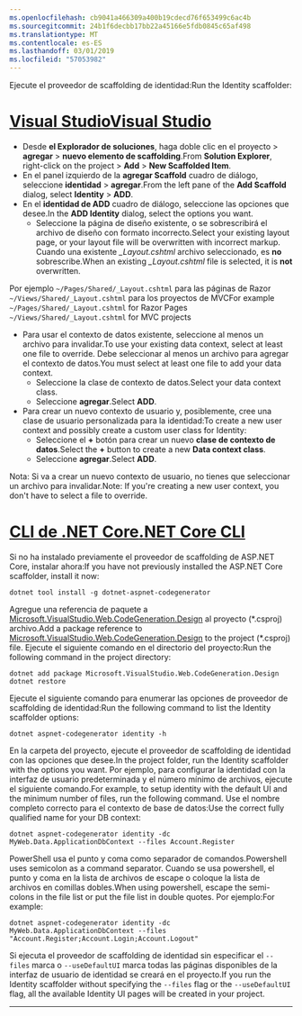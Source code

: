 ```yaml
---
ms.openlocfilehash: cb9041a466309a400b19cdecd76f653499c6ac4b
ms.sourcegitcommit: 24b1f6decbb17bb22a45166e5fdb0845c65af498
ms.translationtype: MT
ms.contentlocale: es-ES
ms.lasthandoff: 03/01/2019
ms.locfileid: "57053982"
---
```

<span data-ttu-id="8f9fe-101">Ejecute el proveedor de scaffolding de identidad:</span><span class="sxs-lookup"><span data-stu-id="8f9fe-101">Run the Identity scaffolder:</span></span>

# <a name="visual-studiotabvisual-studio"></a>[<span data-ttu-id="8f9fe-102">Visual Studio</span><span class="sxs-lookup"><span data-stu-id="8f9fe-102">Visual Studio</span></span>](#tab/visual-studio)

* <span data-ttu-id="8f9fe-103">Desde **el Explorador de soluciones**, haga doble clic en el proyecto > **agregar** > **nuevo elemento de scaffolding**.</span><span class="sxs-lookup"><span data-stu-id="8f9fe-103">From **Solution Explorer**, right-click on the project > **Add** > **New Scaffolded Item**.</span></span>
* <span data-ttu-id="8f9fe-104">En el panel izquierdo de la **agregar Scaffold** cuadro de diálogo, seleccione **identidad** > **agregar**.</span><span class="sxs-lookup"><span data-stu-id="8f9fe-104">From the left pane of the **Add Scaffold** dialog, select **Identity** > **ADD**.</span></span>
* <span data-ttu-id="8f9fe-105">En el **identidad de ADD** cuadro de diálogo, seleccione las opciones que desee.</span><span class="sxs-lookup"><span data-stu-id="8f9fe-105">In the **ADD Identity** dialog, select the options you want.</span></span>
  * <span data-ttu-id="8f9fe-106">Seleccione la página de diseño existente, o se sobrescribirá el archivo de diseño con formato incorrecto.</span><span class="sxs-lookup"><span data-stu-id="8f9fe-106">Select your existing layout page, or your layout file will be overwritten with incorrect markup.</span></span> <span data-ttu-id="8f9fe-107">Cuando una existente  *\_Layout.cshtml* archivo seleccionado, es **no** sobrescribe.</span><span class="sxs-lookup"><span data-stu-id="8f9fe-107">When an existing *\_Layout.cshtml* file is selected, it is **not** overwritten.</span></span>

 <span data-ttu-id="8f9fe-108">Por ejemplo `~/Pages/Shared/_Layout.cshtml` para las páginas de Razor `~/Views/Shared/_Layout.cshtml` para los proyectos de MVC</span><span class="sxs-lookup"><span data-stu-id="8f9fe-108">For example `~/Pages/Shared/_Layout.cshtml` for Razor Pages `~/Views/Shared/_Layout.cshtml` for MVC projects</span></span>
* <span data-ttu-id="8f9fe-109">Para usar el contexto de datos existente, seleccione al menos un archivo para invalidar.</span><span class="sxs-lookup"><span data-stu-id="8f9fe-109">To use your existing data context, select at least one file to override.</span></span> <span data-ttu-id="8f9fe-110">Debe seleccionar al menos un archivo para agregar el contexto de datos.</span><span class="sxs-lookup"><span data-stu-id="8f9fe-110">You must select at least one file to add your data context.</span></span>
  * <span data-ttu-id="8f9fe-111">Seleccione la clase de contexto de datos.</span><span class="sxs-lookup"><span data-stu-id="8f9fe-111">Select your data context class.</span></span>
  * <span data-ttu-id="8f9fe-112">Seleccione **agregar**.</span><span class="sxs-lookup"><span data-stu-id="8f9fe-112">Select **ADD**.</span></span>
* <span data-ttu-id="8f9fe-113">Para crear un nuevo contexto de usuario y, posiblemente, cree una clase de usuario personalizada para la identidad:</span><span class="sxs-lookup"><span data-stu-id="8f9fe-113">To create a new user context and possibly create a custom user class for Identity:</span></span>
  * <span data-ttu-id="8f9fe-114">Seleccione el **+** botón para crear un nuevo **clase de contexto de datos**.</span><span class="sxs-lookup"><span data-stu-id="8f9fe-114">Select the **+** button to create a new **Data context class**.</span></span>
  * <span data-ttu-id="8f9fe-115">Seleccione **agregar**.</span><span class="sxs-lookup"><span data-stu-id="8f9fe-115">Select **ADD**.</span></span>

<span data-ttu-id="8f9fe-116">Nota: Si va a crear un nuevo contexto de usuario, no tienes que seleccionar un archivo para invalidar.</span><span class="sxs-lookup"><span data-stu-id="8f9fe-116">Note: If you're creating a new user context, you don't have to select a file to override.</span></span>

# <a name="net-core-clitabnetcore-cli"></a>[<span data-ttu-id="8f9fe-117">CLI de .NET Core</span><span class="sxs-lookup"><span data-stu-id="8f9fe-117">.NET Core CLI</span></span>](#tab/netcore-cli)

<span data-ttu-id="8f9fe-118">Si no ha instalado previamente el proveedor de scaffolding de ASP.NET Core, instalar ahora:</span><span class="sxs-lookup"><span data-stu-id="8f9fe-118">If you have not previously installed the ASP.NET Core scaffolder, install it now:</span></span>

```cli
dotnet tool install -g dotnet-aspnet-codegenerator
```

<span data-ttu-id="8f9fe-119">Agregue una referencia de paquete a [Microsoft.VisualStudio.Web.CodeGeneration.Design](https://www.nuget.org/packages/Microsoft.VisualStudio.Web.CodeGeneration.Design/) al proyecto (\*.csproj) archivo.</span><span class="sxs-lookup"><span data-stu-id="8f9fe-119">Add a package reference to [Microsoft.VisualStudio.Web.CodeGeneration.Design](https://www.nuget.org/packages/Microsoft.VisualStudio.Web.CodeGeneration.Design/) to the project (\*.csproj) file.</span></span> <span data-ttu-id="8f9fe-120">Ejecute el siguiente comando en el directorio del proyecto:</span><span class="sxs-lookup"><span data-stu-id="8f9fe-120">Run the following command in the project directory:</span></span>

```cli
dotnet add package Microsoft.VisualStudio.Web.CodeGeneration.Design
dotnet restore
```

<span data-ttu-id="8f9fe-121">Ejecute el siguiente comando para enumerar las opciones de proveedor de scaffolding de identidad:</span><span class="sxs-lookup"><span data-stu-id="8f9fe-121">Run the following command to list the Identity scaffolder options:</span></span>

```cli
dotnet aspnet-codegenerator identity -h
```

<span data-ttu-id="8f9fe-122">En la carpeta del proyecto, ejecute el proveedor de scaffolding de identidad con las opciones que desee.</span><span class="sxs-lookup"><span data-stu-id="8f9fe-122">In the project folder, run the Identity scaffolder with the options you want.</span></span> <span data-ttu-id="8f9fe-123">Por ejemplo, para configurar la identidad con la interfaz de usuario predeterminada y el número mínimo de archivos, ejecute el siguiente comando.</span><span class="sxs-lookup"><span data-stu-id="8f9fe-123">For example, to setup identity with the default UI and the minimum number of files, run the following command.</span></span> <span data-ttu-id="8f9fe-124">Use el nombre completo correcto para el contexto de base de datos:</span><span class="sxs-lookup"><span data-stu-id="8f9fe-124">Use the correct fully qualified name for your DB context:</span></span>

```cli
dotnet aspnet-codegenerator identity -dc MyWeb.Data.ApplicationDbContext --files Account.Register
```

<span data-ttu-id="8f9fe-125">PowerShell usa el punto y coma como separador de comandos.</span><span class="sxs-lookup"><span data-stu-id="8f9fe-125">Powershell uses semicolon as a command separator.</span></span> <span data-ttu-id="8f9fe-126">Cuando se usa powershell, el punto y coma en la lista de archivos de escape o coloque la lista de archivos en comillas dobles.</span><span class="sxs-lookup"><span data-stu-id="8f9fe-126">When using powershell, escape the semi-colons in the file list or put the file list in double quotes.</span></span> <span data-ttu-id="8f9fe-127">Por ejemplo:</span><span class="sxs-lookup"><span data-stu-id="8f9fe-127">For example:</span></span>

```cli
dotnet aspnet-codegenerator identity -dc MyWeb.Data.ApplicationDbContext --files "Account.Register;Account.Login;Account.Logout"
```

<span data-ttu-id="8f9fe-128">Si ejecuta el proveedor de scaffolding de identidad sin especificar el `--files` marca o `--useDefaultUI` marca todas las páginas disponibles de la interfaz de usuario de identidad se creará en el proyecto.</span><span class="sxs-lookup"><span data-stu-id="8f9fe-128">If you run the Identity scaffolder without specifying the `--files` flag or the `--useDefaultUI` flag, all the available Identity UI pages will be created in your project.</span></span>

-------------
